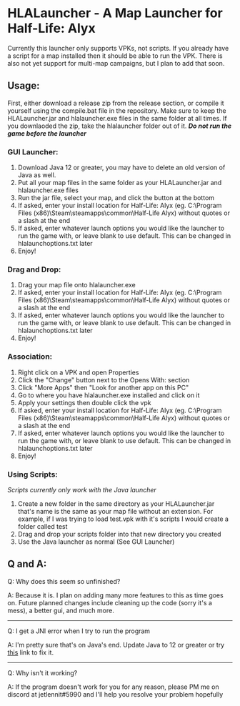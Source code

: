 # HLALauncher - A Map Launcher for Half-Life: Alyx

Currently this launcher only supports VPKs, not scripts. If you already have a script for a map installed then it should be able to run the VPK. There is also not yet support for multi-map campaigns, but I plan to add that soon.

## Usage\:

First, either download a release zip from the release section, or compile it yourself using the compile.bat file in the repository. Make sure to keep the HLALauncher.jar and hlalauncher.exe files in the same folder at all times. If you downlaoded the zip, take the hlalauncher folder out of it. ***Do not run the game before the launcher***

### GUI Launcher\:

1. Download Java 12 or greater, you may have to delete an old version of Java as well.
2. Put all your map files in the same folder as your HLALauncher.jar and hlalauncher.exe files
3. Run the jar file, select your map, and click the button at the bottom
4. If asked, enter your install location for Half-Life: Alyx (eg. C:\Program Files (x86)\Steam\steamapps\common\Half-Life Alyx) without quotes or a slash at the end
5. If asked, enter whatever launch options you would like the launcher to run the game with, or leave blank to use default. This can be changed in hlalaunchoptions.txt later
6. Enjoy!

### Drag and Drop\:

1. Drag your map file onto hlalauncher.exe
2. If asked, enter your install location for Half-Life: Alyx (eg. C:\Program Files (x86)\Steam\steamapps\common\Half-Life Alyx) without quotes or a slash at the end
3. If asked, enter whatever launch options you would like the launcher to run the game with, or leave blank to use default. This can be changed in hlalaunchoptions.txt later
4. Enjoy!

### Association\:

1. Right click on a VPK and open Properties
2. Click the "Change" button next to the Opens With: section
3. Click "More Apps" then "Look for another app on this PC"
4. Go to where you have hlalauncher.exe installed and click on it
5. Apply your settings then double click the vpk
6. If asked, enter your install location for Half-Life: Alyx (eg. C:\Program Files (x86)\Steam\steamapps\common\Half-Life Alyx) without quotes or a slash at the end
7. If asked, enter whatever launch options you would like the launcher to run the game with, or leave blank to use default. This can be changed in hlalaunchoptions.txt later
8. Enjoy!

### Using Scripts\:

*Scripts currently only work with the Java launcher*

1. Create a new folder in the same directory as your HLALauncher.jar that's name is the same as your map file without an extension. For example, if I was trying to load test.vpk with it's scripts I would create a folder called test
2. Drag and drop your scripts folder into that new directory you created
3. Use the Java launcher as normal (See GUI Launcher)

## Q and A\:
Q\: Why does this seem so unfinished?

A\: Because it is. I plan on adding many more features to this as time goes on. Future planned changes include cleaning up the code (sorry it's a mess), a better gui, and much more.

---

Q\: I get a JNI error when I try to run the program

A\: I'm pretty sure that's on Java's end. Update Java to 12 or greater or try [this](https://stackoverflow.com/a/57796364) link to fix it.

---

Q\: Why isn't it working?

A\: If the program doesn't work for you for any reason, please PM me on discord at jetlennit#5990 and I'll help you resolve your problem hopefully
